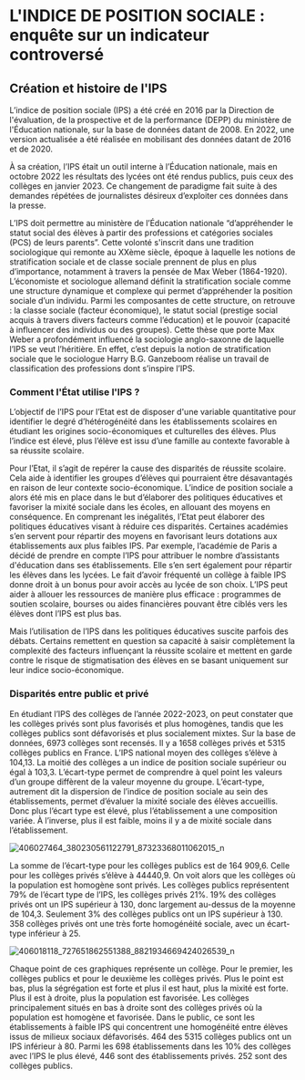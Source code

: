 # L'INDICE DE POSITION SOCIALE : enquête sur un indicateur controversé
## Création et histoire de l'IPS
L’indice de position sociale (IPS) a été créé en 2016 par la Direction de l'évaluation, de la prospective et de la performance (DEPP) du ministère de l'Éducation nationale, sur la base de données datant de 2008. En 2022, une version actualisée a été réalisée en mobilisant des données datant de 2016 et de 2020. 

À sa création, l’IPS était un outil interne à l’Éducation nationale, mais en octobre 2022 les résultats des lycées ont été rendus publics, puis ceux des collèges en janvier 2023. Ce changement de paradigme fait suite à des demandes répétées de journalistes désireux d’exploiter ces données dans la presse. 

L’IPS doit permettre au ministère de l’Éducation nationale “d’appréhender le statut social des élèves à partir des professions et catégories sociales (PCS) de leurs parents”. Cette volonté s'inscrit dans une tradition sociologique qui remonte au XXème siècle, époque à laquelle les notions de stratification sociale et de classe sociale prennent de plus en plus d’importance, notamment à travers la pensée de Max Weber (1864-1920). L’économiste et sociologue allemand définit la stratification sociale comme une structure dynamique et complexe qui permet d’appréhender la position sociale d’un individu. Parmi les composantes de cette structure, on retrouve : la classe sociale (facteur économique), le statut social (prestige social acquis à travers divers facteurs comme l’éducation) et le pouvoir (capacité à influencer des individus ou des groupes). Cette thèse que porte Max Weber a profondément influencé la sociologie anglo-saxonne de laquelle l’IPS se veut l’héritière. En effet, c’est depuis la notion de stratification sociale que le sociologue Harry B.G. Ganzeboom réalise un travail de classification des professions dont s’inspire l’IPS.

### Comment l'État utilise l'IPS ? 
L’objectif de l’IPS pour l’Etat est de disposer d'une variable quantitative pour identifier le degré d’hétérogénéité dans les établissements scolaires en étudiant les origines socio-économiques et culturelles des élèves. Plus l’indice est élevé, plus l’élève est issu d’une famille au contexte favorable à sa réussite scolaire. 

Pour l’Etat, il s’agit de repérer la cause des disparités de réussite scolaire. Cela aide à identifier les groupes d’élèves qui pourraient être désavantagés en raison de leur contexte socio-économique. 
L’indice de position sociale a alors été mis en place dans le but d’élaborer des politiques éducatives et favoriser la mixité sociale dans les écoles, en allouant des moyens en conséquence. En comprenant les inégalités, l’Etat peut élaborer des politiques éducatives visant à réduire ces disparités. Certaines académies s’en servent pour répartir des moyens en favorisant leurs dotations aux établissements aux plus faibles IPS. Par exemple, l’académie de Paris a décidé de prendre en compte l’IPS pour attribuer le nombre d’assistants d'éducation dans ses établissements. Elle s’en sert également pour répartir les élèves dans les lycées. Le fait d’avoir fréquenté un collège à faible IPS donne droit à un bonus pour avoir accès au lycée de son choix. L’IPS peut aider à allouer les ressources de manière plus efficace : programmes de soutien scolaire, bourses ou aides financières pouvant être ciblés vers les élèves dont l’IPS est plus bas. 

Mais l’utilisation de l’IPS dans les politiques éducatives suscite parfois des débats. Certains remettent en question sa capacité à saisir complètement la complexité des facteurs influençant la réussite scolaire et mettent en garde contre le risque de stigmatisation des élèves en se basant uniquement sur leur indice socio-économique. 

### Disparités entre public et privé
En étudiant l’IPS des collèges de l’année 2022-2023, on peut constater que les collèges privés sont plus favorisés et plus homogènes, tandis que les collèges publics sont défavorisés et plus socialement mixtes. 
Sur la base de données, 6973 collèges sont recensés. Il y a 1658 collèges privés et 5315 collèges publics en France. L’IPS national moyen des collèges s’élève à 104,13. La moitié des collèges a un indice de position sociale supérieur ou égal à 103,3.
L’écart-type permet de comprendre à quel point les valeurs d’un groupe diffèrent de la valeur moyenne du groupe. L’écart-type, autrement dit la dispersion de l’indice de position sociale au sein des établissements, permet d’évaluer la mixité sociale des élèves accueillis. Donc plus l’écart type est élevé, plus l’établissement a une composition variée. À l’inverse, plus il est faible, moins il y a de mixité sociale dans l’établissement.

![406027464_380230561122791_87323368011062015_n](https://github.com/noacharbogne/IPS_laviesocialedesdonn-es/assets/152632985/4147af29-29bc-450d-91da-197f8223d0f9)
 
La somme de l’écart-type pour les collèges publics est de 164 909,6. Celle pour les collèges privés s’élève à 44440,9. On voit alors que les collèges où la population est homogène sont privés. Les collèges publics représentent 79% de l’écart type de l’IPS, les collèges privés 21%.
19% des collèges privés ont un IPS supérieur à 130, donc largement au-dessus de la moyenne de 104,3. Seulement 3% des collèges publics ont un IPS supérieur à 130. 358 collèges privés ont une très forte homogénéité sociale, avec un écart-type inférieur à 25.

![406018118_727651862551388_8821934669424026539_n](https://github.com/noacharbogne/IPS_laviesocialedesdonn-es/assets/152632985/c4cd20a7-5cf7-4bed-9bb5-e47b69981534)

Chaque point de ces graphiques représente un collège. Pour le premier, les collèges publics et pour le deuxième les collèges privés. Plus le point est bas, plus la ségrégation est forte et plus il est haut, plus la mixité est forte. Plus il est à droite, plus la population est favorisée. Les collèges principalement situés en bas à droite sont des collèges privés où la population est homogène et favorisée.
Dans le public, ce sont les établissements à faible IPS qui concentrent une homogénéité entre élèves issus de milieux sociaux défavorisés. 464 des 5315 collèges publics ont un IPS inférieur à 80. Parmi les 698 établissements dans les 10% des collèges avec l’IPS le plus élevé, 446 sont des établissements privés. 252 sont des collèges publics.
